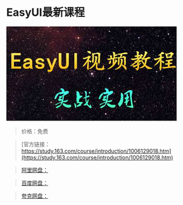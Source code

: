 # EasyUI最新课程

![img](../../../assets/study163/free/257df7c3-90d6-42c9-8f6e-d456b3940acd.jpg)

> 价格：免费

> [官方链接：https://study.163.com/course/introduction/1006129018.htm](https://study.163.com/course/introduction/1006129018.htm)

> [阿里网盘：]()

> [百度网盘：]()

> [夸克网盘：]()
